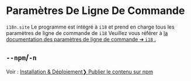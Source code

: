 # Paramètres De Ligne De Commande

`i18n.site` Le programme est intégré à `i18` et prend en charge tous les paramètres de ligne de commande de `i18` Veuillez vous référer à [la documentation des paramètres de ligne de commande ➔ `i18` .](/i18/cli)

## `--npm`/`-n`

Voir : [Installation & Déploiement❯ Publier le contenu sur npm](/i18n.site/use#npm)